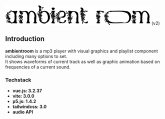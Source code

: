 ![ambientroom](https://raw.githubusercontent.com/toungyhug/ambientroom/master/src/assets/logo_small_rev.png)
(v2)


## Introduction
**ambientroom** is a mp3 player with visual graphics and playlist component including many options to set.\
It shows waveforms of current track as well as graphic animation based on frequencies of a current sound.

### Techstack
* **vue.js: 3.2.37**
* **vite: 3.0.0**
* **p5.js: 1.4.2**
* **tailwindcss: 3.0**
* **audio API**



